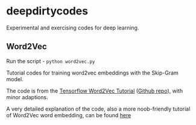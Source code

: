 # deepdirtycodes
Experimental and exercising codes for deep learning.

## Word2Vec

Run the script - ```python word2vec.py```

Tutorial codes for training word2vec embeddings with the Skip-Gram model.

The code is from the [Tensorflow Word2Vec Tutorial](https://www.tensorflow.org/tutorials/word2vec) ([Github repo](https://github.com/tensorflow/tensorflow/tree/r1.3/tensorflow/examples/tutorials/word2vec)), with minor adaptions.

A very detailed explanation of the code, also a more noob-friendly tutorial of Word2Vec word embedding, can be found [here](http://adventuresinmachinelearning.com/word2vec-tutorial-tensorflow/)
